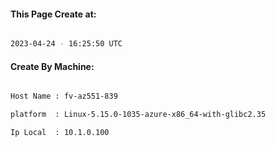 
   
#### This Page Create at:

```bash

2023-04-24 - 16:25:50 UTC

```

#### Create By Machine:

```bash

Host Name : fv-az551-839

platform  : Linux-5.15.0-1035-azure-x86_64-with-glibc2.35

Ip Local  : 10.1.0.100

```

